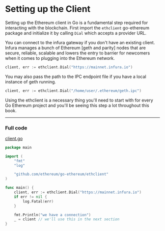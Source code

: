 # Setting up the Client

Setting up the Ethereum client in Go is a fundamental step required for interacting with the blockchain. First import the `ethclient` go-ethereum package and initialize it by calling `Dial` which accepts a provider URL.

You can connect to the infura gateway if you don't have an existing client. Infura manages a bunch of Ethereum [geth and parity] nodes that are secure, reliable, scalable and lowers the entry to barrier for newcomers when it comes to plugging into the Ethereum network.

```go
client, err := ethclient.Dial("https://mainnet.infura.io")
```

You may also pass the path to the IPC endpoint file if you have a local instance of geth running.

```go
client, err := ethclient.Dial("/home/user/.ethereum/geth.ipc")
```

Using the ethclient is a necessary thing you'll need to start with for every Go Ethereum project and you'll be seeing this step a lot throughout this book.

---

### Full code

[client.go](https://github.com/miguelmota/ethereum-development-with-go-book/blob/master/code/client.go)

```go
package main

import (
	"fmt"
	"log"

	"github.com/ethereum/go-ethereum/ethclient"
)

func main() {
	client, err := ethclient.Dial("https://mainnet.infura.io")
	if err != nil {
		log.Fatal(err)
	}

	fmt.Println("we have a connection")
	_ = client // we'll use this in the next section
}
```
